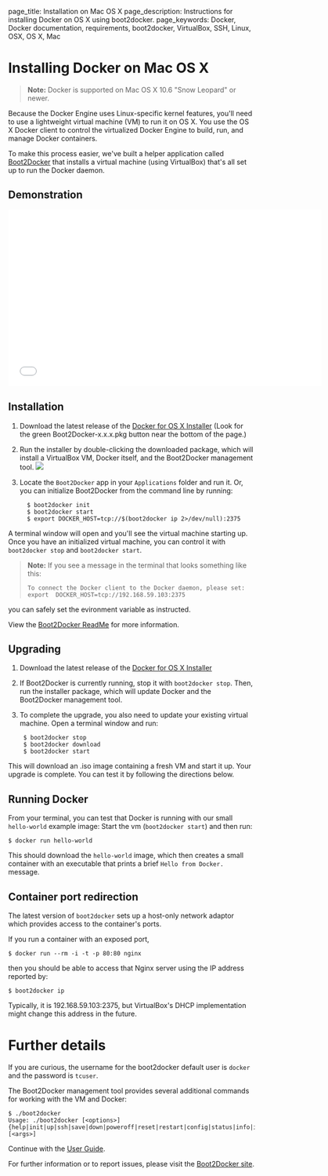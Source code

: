 page_title: Installation on Mac OS X
page_description: Instructions for installing Docker on OS X using boot2docker.
page_keywords: Docker, Docker documentation, requirements, boot2docker, VirtualBox, SSH, Linux, OSX, OS X, Mac

# Installing Docker on Mac OS X

> **Note:**
> Docker is supported on Mac OS X 10.6 "Snow Leopard" or newer.

Because the Docker Engine uses Linux-specific kernel features, you'll need to use a
lightweight virtual machine (VM) to run it on OS X. You use the OS X Docker client to
control the virtualized Docker Engine to build, run, and manage Docker containers.

To make this process easier, we've built a helper application called
[Boot2Docker](https://github.com/boot2docker/boot2docker) that installs a
virtual machine (using VirtualBox) that's all set up to run the Docker daemon.

## Demonstration

<iframe width="640" height="360" src="//www.youtube.com/embed/wQsrKX4588U?rel=0" frameborder="0" allowfullscreen></iframe>

## Installation

1. Download the latest release of the [Docker for OS X Installer](
   https://github.com/boot2docker/osx-installer/releases) (Look for the green
   Boot2Docker-x.x.x.pkg button near the bottom of the page.)

2. Run the installer by double-clicking the downloaded package, which will install a
VirtualBox VM, Docker itself, and the Boot2Docker management tool.
   ![](/installation/images/osx-installer.png)

3. Locate the `Boot2Docker` app in your `Applications` folder and run it.
   Or, you can initialize Boot2Docker from the command line by running:

	     $ boot2docker init
	     $ boot2docker start
	     $ export DOCKER_HOST=tcp://$(boot2docker ip 2>/dev/null):2375

A terminal window will open and you'll see the virtual machine starting up. 
Once you have an initialized virtual machine, you can control it with `boot2docker stop`
and `boot2docker start`.

> **Note:**
> If you see a message in the terminal that looks something like this:
>
>    `To connect the Docker client to the Docker daemon, please set: export 
DOCKER_HOST=tcp://192.168.59.103:2375`
> 
you can safely set the evironment variable as instructed.

View the
[Boot2Docker ReadMe](https://github.com/boot2docker/boot2docker/blob/master/README.md)
for more information.

## Upgrading

1. Download the latest release of the [Docker for OS X Installer](
   https://github.com/boot2docker/osx-installer/releases)

2. If Boot2Docker is currently running, stop it with `boot2docker stop`. Then, run
the installer package, which will update Docker and the Boot2Docker management tool.

3. To complete the upgrade, you also need to update your existing virtual machine. Open a
terminal window and run:

        $ boot2docker stop
        $ boot2docker download
        $ boot2docker start

This will download an .iso image containing a fresh VM and start it up. Your upgrade is
complete. You can test it by following the directions below.

## Running Docker

From your terminal, you can test that Docker is running with our small `hello-world`
example image:
Start the vm (`boot2docker start`) and then run:

    $ docker run hello-world

This should download the `hello-world` image, which then creates a small
container with an executable that prints a brief `Hello from Docker.` message.

## Container port redirection

The latest version of `boot2docker` sets up a host-only network adaptor which provides
access to the container's ports.

If you run a container with an exposed port,

    $ docker run --rm -i -t -p 80:80 nginx

then you should be able to access that Nginx server using the IP address reported by:

    $ boot2docker ip

Typically, it is 192.168.59.103:2375, but VirtualBox's DHCP implementation might change
this address in the future.

# Further details

If you are curious, the username for the boot2docker default user is `docker` and the
password is `tcuser`.

The Boot2Docker management tool provides several additional commands for working with the
VM and Docker:

    $ ./boot2docker
    Usage: ./boot2docker [<options>]
    {help|init|up|ssh|save|down|poweroff|reset|restart|config|status|info|ip|delete|download|version} [<args>]

Continue with the [User Guide](/userguide/).

For further information or to report issues, please visit the [Boot2Docker site](http://boot2docker.io).
